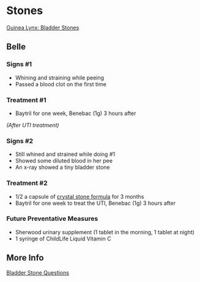 # Stones

[Guinea Lynx: Bladder Stones](http://www.guinealynx.info/stones.html)

## Belle

### Signs #1
- Whining and straining while peeing
- Passed a blood clot on the first time

### Treatment #1
- Baytril for one week, Benebac (1g) 3 hours after

*(After UTI treatment)*

### Signs #2
- Still whined and strained while doing #1
- Showed some diluted blood in her pee
- An x-ray showed a tiny bladder stone

### Treatment #2
- 1/2 a capsule of [crystal stone formula](http://franklintnvet.com/cystitis-and-stones-in-dogs-cats-and-horses/) for 3 months
- Baytril for one week to treat the UTI, Benebac (1g) 3 hours after

### Future Preventative Measures
- Sherwood urinary supplement (1 tablet in the morning, 1 tablet at night)
- 1 syringe of ChildLife Liquid Vitamin C

## More Info

[Bladder Stone Questions](http://www.guinealynx.info/stones_questions.html)